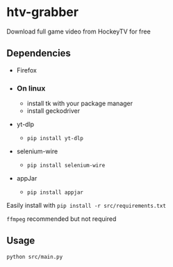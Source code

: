 # htv-grabber
Download full game video from HockeyTV for free

## Dependencies
- Firefox
- ### On linux
    - install tk with your package manager
    - install geckodriver


- yt-dlp
    - ```pip install yt-dlp```
- selenium-wire
    - ```pip install selenium-wire```
- appJar
    - ```pip install appjar```

Easily install with ```pip install -r src/requirements.txt```

```ffmpeg``` recommended but not required

## Usage
```python src/main.py```
